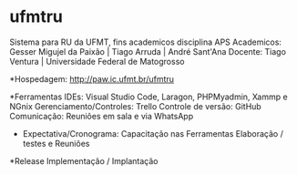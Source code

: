 # ufmtru
Sistema para RU da UFMT, fins academicos disciplina APS
Academicos: Gesser Migujel da Paixão | Tiago Arruda | André Sant'Ana
Docente: Tiago Ventura | Universidade Federal de Matogrosso

*Hospedagem: http://paw.ic.ufmt.br/ufmtru

*Ferramentas
IDEs: Visual Studio Code, Laragon, PHPMyadmin, Xammp e NGnix
Gerenciamento/Controles: Trello
Controle de versão: GitHub
Comunicação: Reuniões em sala e via WhatsApp

* Expectativa/Cronograma:
Capacitação nas Ferramentas
Elaboração / testes e Reuniões

*Release
Implementação / Implantação
